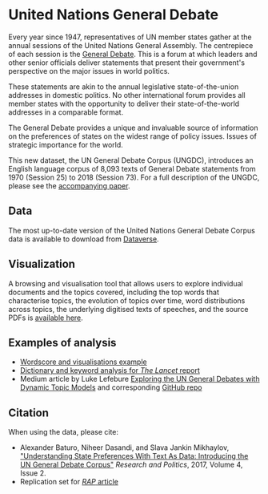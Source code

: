 # United Nations General Debate

Every year since 1947, representatives of UN member states gather at the annual sessions of the United Nations General Assembly. The centrepiece of each session is the [General Debate](https://gadebate.un.org/en). This is a forum at which leaders and other senior officials deliver statements that present their government's perspective on the major issues in world politics.

These statements are akin to the annual legislative state-of-the-union addresses in domestic politics. No other international forum provides all member states with the opportunity to deliver their state-of-the-world addresses in a comparable format.

The General Debate provides a unique and invaluable source of information on the preferences of states on the widest range of policy issues. Issues of strategic importance for the world.

This new dataset, the UN General Debate Corpus (UNGDC), introduces an English language corpus of 8,093 texts of General Debate statements from 1970 (Session 25) to 2018 (Session 73). For a full description of the UNGDC, please see the [accompanying paper](http://journals.sagepub.com/doi/abs/10.1177/2053168017712821).

## Data

The most up-to-date version of the United Nations General Debate Corpus data is available to download from [Dataverse](https://doi.org/10.7910/DVN/0TJX8Y).

## Visualization

A browsing and visualisation tool that allows users to explore individual documents and the topics covered, including the top words that characterise topics, the evolution of topics over time, word distributions across topics, the underlying digitised texts of speeches, and the source PDFs is [available here](http://ungd.smikhaylov.net).


## Examples of analysis

* [Wordscore and visualisations example](files/UNGD_analysis_example.nb.html)
* [Dictionary and keyword analysis for _The Lancet_ report](https://github.com/sjankin/lancet)
* Medium article by Luke Lefebure [Exploring the UN General Debates with Dynamic Topic Models](https://towardsdatascience.com/exploring-the-un-general-debates-with-dynamic-topic-models-72dc0e307696) and corresponding [GitHub repo](https://github.com/llefebure/un-general-debates)


## Citation

When using the data, please cite:
* Alexander Baturo, Niheer Dasandi, and Slava Jankin Mikhaylov, ["Understanding State Preferences With Text As Data: Introducing the UN General Debate Corpus"](http://journals.sagepub.com/doi/abs/10.1177/2053168017712821) _Research and Politics_, 2017, Volume 4, Issue 2.
* Replication set for [_RAP_ article](https://doi.org/10.7910/DVN/AER5QJ)
